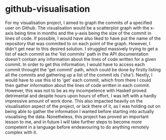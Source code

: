 # github-visualisation
For my visualisation project, I aimed to graph the commits of a specified user on Github. The visualisation would be a scatterplot graph with the x-axis being time in months and the y-axis being the size of the commit in lines of code. If possible, I would have also liked to have put the name of the repository that was commited to on each point of the graph. However, I didn't get near to this desired solution. I struggled massively trying to get a list of each commit as the 'list commits' path in the API documentation doesn't contain any information about the lines of code written for a given commit. In order to get this information, I would have to access each commit throught the 'get commit' path, which could be done by firstly listing all the commits and gathering up a list of the commit ids ('sha'). Nextly, I would have to use this id to 'get' each commit, which from there I could then gather information about the lines of code written in each commit. However, this was not to be as my incompetence with Haskell proved detrimental and despite hours upon hours of effort, I was left with a hardly impressive amount of work done. This also impacted heavily on the visualisation aspect of the project, or lack there of it, as I was holding out on being able to gather the information I wanted before starting into actually visualising the data. Nonetheless, this project has proved an important lesson to me, and in future I will take further steps to become more competent in a language before endeavouring to do anything remotely complex with it.
